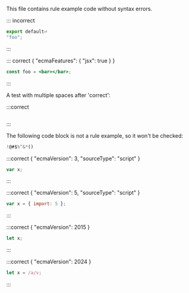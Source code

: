 This file contains rule example code without syntax errors.

::: incorrect

```js
export default⏎
"foo";
```

:::

::: correct { "ecmaFeatures": { "jsx": true } }

```jsx
const foo = <bar></bar>;
```

:::

A test with multiple spaces after 'correct':
<!-- markdownlint-disable-next-line no-trailing-spaces -->
:::correct  

```js
```

:::

The following code block is not a rule example, so it won't be checked:

```js
!@#$%^&*()
```

:::correct { "ecmaVersion": 3, "sourceType": "script" }

```js
var x;
```

:::

:::correct { "ecmaVersion": 5, "sourceType": "script" }

```js
var x = { import: 5 };
```

:::

:::correct { "ecmaVersion": 2015 }

```js
let x;
```

:::

:::correct { "ecmaVersion": 2024 }

```js
let x = /a/v;
```

:::

